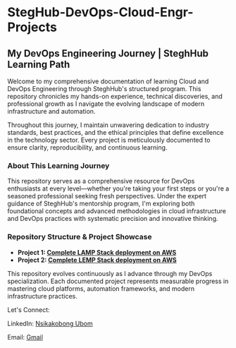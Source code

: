 # StegHub-DevOps-Cloud-Engr-Projects

## My DevOps Engineering Journey | SteghHub Learning Path

Welcome to my comprehensive documentation of learning Cloud and DevOps Engineering through SteghHub's structured program. This repository chronicles my hands-on experience, technical discoveries, and professional growth as I navigate the evolving landscape of modern infrastructure and automation.

Throughout this journey, I maintain unwavering dedication to industry standards, best practices, and the ethical principles that define excellence in the technology sector. Every project is meticulously documented to ensure clarity, reproducibility, and continuous learning.

### About This Learning Journey

This repository serves as a comprehensive resource for DevOps enthusiasts at every level—whether you're taking your first steps or you're a seasoned professional seeking fresh perspectives. Under the expert guidance of SteghHub's mentorship program, I'm exploring both foundational concepts and advanced methodologies in cloud infrastructure and DevOps practices with systematic precision and innovative thinking.

### Repository Structure & Project Showcase

- **Project 1: [Complete LAMP Stack deployment on AWS](https://github.com/ubomns/StegHub-DevOps-Cloud-Engr-Projects/tree/main/Project-1-LAMP-Stack-Implementation)**  
- **Project 2: [Complete LEMP Stack deployment on AWS](https://github.com/ubomns/StegHub-DevOps-Cloud-Engr-Projects/tree/main/Project-1-LEMP-Stack-Implementation)**  

This repository evolves continuously as I advance through my DevOps specialization. Each documented project represents measurable progress in mastering cloud platforms, automation frameworks, and modern infrastructure practices.

Let's Connect:

LinkedIn: [Nsikakobong Ubom](https://www.linkedin.com/in/nsikak-ubom)

Email: [Gmail](mailto:ubomns@gmail.com)
